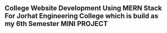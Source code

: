 ## College  Website Development Using MERN Stack For Jorhat Engineering College which is build as my 6th Semester MINI PROJECT
